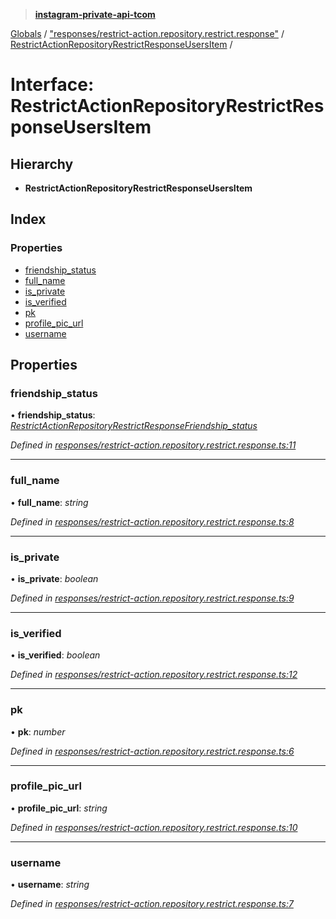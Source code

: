 > **[instagram-private-api-tcom](../README.md)**

[Globals](../README.md) / ["responses/restrict-action.repository.restrict.response"](../modules/_responses_restrict_action_repository_restrict_response_.md) / [RestrictActionRepositoryRestrictResponseUsersItem](_responses_restrict_action_repository_restrict_response_.restrictactionrepositoryrestrictresponseusersitem.md) /

# Interface: RestrictActionRepositoryRestrictResponseUsersItem

## Hierarchy

* **RestrictActionRepositoryRestrictResponseUsersItem**

## Index

### Properties

* [friendship_status](_responses_restrict_action_repository_restrict_response_.restrictactionrepositoryrestrictresponseusersitem.md#friendship_status)
* [full_name](_responses_restrict_action_repository_restrict_response_.restrictactionrepositoryrestrictresponseusersitem.md#full_name)
* [is_private](_responses_restrict_action_repository_restrict_response_.restrictactionrepositoryrestrictresponseusersitem.md#is_private)
* [is_verified](_responses_restrict_action_repository_restrict_response_.restrictactionrepositoryrestrictresponseusersitem.md#is_verified)
* [pk](_responses_restrict_action_repository_restrict_response_.restrictactionrepositoryrestrictresponseusersitem.md#pk)
* [profile_pic_url](_responses_restrict_action_repository_restrict_response_.restrictactionrepositoryrestrictresponseusersitem.md#profile_pic_url)
* [username](_responses_restrict_action_repository_restrict_response_.restrictactionrepositoryrestrictresponseusersitem.md#username)

## Properties

###  friendship_status

• **friendship_status**: *[RestrictActionRepositoryRestrictResponseFriendship_status](_responses_restrict_action_repository_restrict_response_.restrictactionrepositoryrestrictresponsefriendship_status.md)*

*Defined in [responses/restrict-action.repository.restrict.response.ts:11](https://github.com/cuonglnhust/instagram-private-api-tcom/blob/3e16058/src/responses/restrict-action.repository.restrict.response.ts#L11)*

___

###  full_name

• **full_name**: *string*

*Defined in [responses/restrict-action.repository.restrict.response.ts:8](https://github.com/cuonglnhust/instagram-private-api-tcom/blob/3e16058/src/responses/restrict-action.repository.restrict.response.ts#L8)*

___

###  is_private

• **is_private**: *boolean*

*Defined in [responses/restrict-action.repository.restrict.response.ts:9](https://github.com/cuonglnhust/instagram-private-api-tcom/blob/3e16058/src/responses/restrict-action.repository.restrict.response.ts#L9)*

___

###  is_verified

• **is_verified**: *boolean*

*Defined in [responses/restrict-action.repository.restrict.response.ts:12](https://github.com/cuonglnhust/instagram-private-api-tcom/blob/3e16058/src/responses/restrict-action.repository.restrict.response.ts#L12)*

___

###  pk

• **pk**: *number*

*Defined in [responses/restrict-action.repository.restrict.response.ts:6](https://github.com/cuonglnhust/instagram-private-api-tcom/blob/3e16058/src/responses/restrict-action.repository.restrict.response.ts#L6)*

___

###  profile_pic_url

• **profile_pic_url**: *string*

*Defined in [responses/restrict-action.repository.restrict.response.ts:10](https://github.com/cuonglnhust/instagram-private-api-tcom/blob/3e16058/src/responses/restrict-action.repository.restrict.response.ts#L10)*

___

###  username

• **username**: *string*

*Defined in [responses/restrict-action.repository.restrict.response.ts:7](https://github.com/cuonglnhust/instagram-private-api-tcom/blob/3e16058/src/responses/restrict-action.repository.restrict.response.ts#L7)*